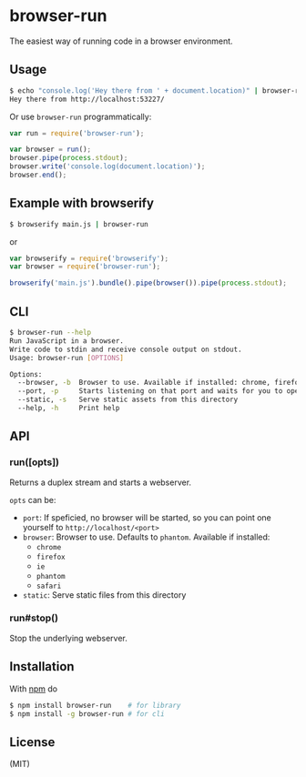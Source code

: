 # browser-run

The easiest way of running code in a browser environment.

## Usage

```bash
$ echo "console.log('Hey there from ' + document.location)" | browser-run
Hey there from http://localhost:53227/
```

Or use `browser-run` programmatically:

```js
var run = require('browser-run');

var browser = run();
browser.pipe(process.stdout);
browser.write('console.log(document.location)');
browser.end();
```

## Example with browserify

```bash
$ browserify main.js | browser-run
```

or

```js
var browserify = require('browserify');
var browser = require('browser-run');

browserify('main.js').bundle().pipe(browser()).pipe(process.stdout);
```

## CLI

```bash
$ browser-run --help
Run JavaScript in a browser.
Write code to stdin and receive console output on stdout.
Usage: browser-run [OPTIONS]

Options:
  --browser, -b  Browser to use. Available if installed: chrome, firefox, ie, phantom, safari  [default: "phantom"]
  --port, -p     Starts listening on that port and waits for you to open a browser
  --static, -s   Serve static assets from this directory
  --help, -h     Print help

```

## API

### run([opts])

Returns a duplex stream and starts a webserver.

`opts` can be:

* `port`: If speficied, no browser will be started, so you can point one yourself to `http://localhost/<port>`
* `browser`: Browser to use. Defaults to `phantom`. Available if installed:
  * `chrome`
  * `firefox`
  * `ie`
  * `phantom`
  * `safari`
* `static`: Serve static files from this directory

### run#stop()

Stop the underlying webserver.

## Installation

With [npm](http://npmjs.org) do

```bash
$ npm install browser-run    # for library
$ npm install -g browser-run # for cli
```

## License

(MIT)
